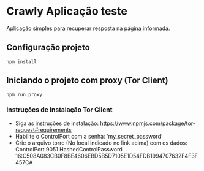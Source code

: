 # Crawly Aplicação teste   

Aplicação simples para recuperar resposta na página informada.


## Configuração projeto
```
npm install
```  

## Iniciando o projeto com proxy (Tor Client)
```
npm run proxy
```  

### Instruções de instalação Tor Client   

- Siga as instruções de instalação: https://www.npmjs.com/package/tor-request#requirements   
- Habilite o ControlPort com a senha: 'my_secret_password'   
- Crie o arquivo torrc (No local indicado no link acima) com os dados:   
ControlPort 9051
HashedControlPassword 16:C508A083CB0F8BE4606EBD5B5D7105E1D54FDB1994707632F4F3F457CA   


